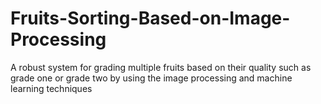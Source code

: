 # Fruits-Sorting-Based-on-Image-Processing
A robust system for grading multiple fruits based on their quality such as grade one or grade two by using the image processing and machine learning techniques


